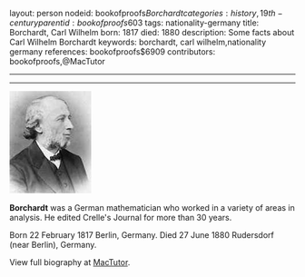 layout: person
nodeid: bookofproofs$Borchardt
categories: history,19th-century
parentid: bookofproofs$603
tags: nationality-germany
title: Borchardt, Carl Wilhelm
born: 1817
died: 1880
description: Some facts about Carl Wilhelm Borchardt
keywords: borchardt, carl wilhelm,nationality germany
references: bookofproofs$6909
contributors: bookofproofs,@MacTutor

---


---

![Borchardt.jpg](https://github.com/bookofproofs/bookofproofs.github.io/blob/main/_sources/_assets/images/portraits/Borchardt.jpg?raw=true)

**Borchardt** was a German mathematician who worked in a variety of areas in analysis. He edited Crelle's Journal for more than 30 years.

Born 22 February 1817 Berlin, Germany. Died 27 June 1880 Rudersdorf (near Berlin), Germany.


View full biography at [MacTutor](https://mathshistory.st-andrews.ac.uk/Biographies/Borchardt/).